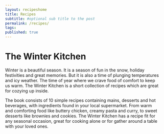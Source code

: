 ```yaml
---
layout: recipeshome
title: Recipes
subtitle: #optional sub title to the post
permalink: /recipes/
tags:
published: true
---
```


# The Winter Kitchen

<p align:"justified"> Winter is a beautiful season. It is a season of fun in the snow, holiday festivities and great memories. But it is also a time of plunging temperatures and icy weather. The time of year where we crave food of comfort to keep us warm. The Winter Kitchen is a short collection of recipes which are great for cozying up inside.

The book consists of 10 simple recipes containing mains, desserts and hot beverages, with ingredients found in your local supermarket. From warm and comforting food like buttery chicken, creamy pasta and curry, to sweet desserts like brownies and cookies. The Winter Kitchen has a recipe fit for any seasonal occasion, great for cooking alone or for gather around a table with your loved ones.</p>
